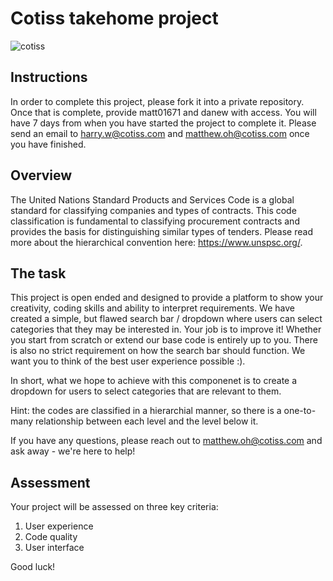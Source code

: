 # Cotiss takehome project
![cotiss](https://img.shields.io/badge/cotiss-restoring%20the%20balance%20of%20powers-blue.svg)

## Instructions

In order to complete this project, please fork it into a private repository.
Once that is complete, provide matt01671 and danew with access. You will have
7 days from when you have started the project to complete it. Please send an 
email to harry.w@cotiss.com and matthew.oh@cotiss.com once you have finished.

## Overview

The United Nations Standard Products and Services Code is a global standard
for classifying companies and types of contracts. This code classification is fundamental to 
classifying procurement contracts and provides the basis for distinguishing similar types of tenders.
Please read more about the hierarchical convention here: https://www.unspsc.org/.

## The task

This project is open ended and designed to provide a platform to show your creativity,
coding skills and ability to interpret requirements. We have created a simple, but
flawed search bar / dropdown where users can select categories that they may be interested in.
Your job is to improve it! Whether you start from scratch or extend our base code
is entirely up to you. There is also no strict requirement on how the search bar should
function. We want you to think of the best user experience possible :).

In short, what we hope to achieve with this componenet is to create a dropdown for users
to select categories that are relevant to them.

Hint: the codes are classified in a hierarchial manner, so there is a one-to-many 
relationship between each level and the level below it.

If you have any questions, please reach out to matthew.oh@cotiss.com and ask away - 
we're here to help!

## Assessment

Your project will be assessed on three key criteria:
1. User experience
2. Code quality
3. User interface

Good luck!